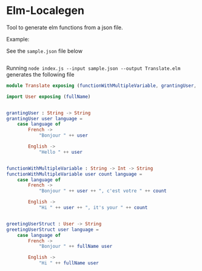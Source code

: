 # Elm-Localegen

Tool to generate elm functions from a json file.

Example:

See the `sample.json` file below

```json


```

Running `node index.js --input sample.json --output Translate.elm` generates the following file

```elm
module Translate exposing (functionWithMultipleVariable, grantingUser, greetingUserStruct)

import User exposing (fullName)


grantingUser : String -> String
grantingUser user language =
    case language of
        French ->
            "Bonjour " ++ user

        English ->
            "Hello " ++ user


functionWithMultipleVariable : String -> Int -> String
functionWithMultipleVariable user count language =
    case language of
        French ->
            "Bonjour " ++ user ++ ", c'est votre " ++ count

        English ->
            "Hi " ++ user ++ ", it's your " ++ count


greetingUserStruct : User -> String
greetingUserStruct user language =
    case language of
        French ->
            "Bonjour " ++ fullName user

        English ->
            "Hi " ++ fullName user
```
